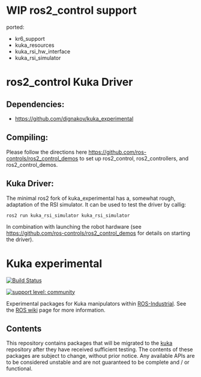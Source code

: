 # WIP ros2_control support

ported:

- kr6_support
- kuka_resources
- kuka_rsi_hw_interface
- kuka_rsi_simulator

# ros2_control Kuka Driver

## Dependencies:

- https://github.com/dignakov/kuka_experimental

## Compiling:

Please follow the directions here https://github.com/ros-controls/ros2_control_demos to set up ros2_control, ros2_controllers, and ros2_control_demos.

## Kuka Driver:

The minimal ros2 fork of kuka_experimental has a, somewhat rough, adaptation of the RSI simulator. It can be used to test the driver by callig:

```
ros2 run kuka_rsi_simulator kuka_rsi_simulator
```

In combination with launching the robot hardware (see https://github.com/ros-controls/ros2_control_demos for details on starting the driver).

# Kuka experimental

[![Build Status](http://build.ros.org/job/Kdev__kuka_experimental__ubuntu_xenial_amd64/badge/icon)](http://build.ros.org/job/Kdev__kuka_experimental__ubuntu_xenial_amd64)

[![support level: community](https://img.shields.io/badge/support%20level-community-lightgray.png)](http://rosindustrial.org/news/2016/10/7/better-supporting-a-growing-ros-industrial-software-platform)

Experimental packages for Kuka manipulators within [ROS-Industrial][].
See the [ROS wiki][] page for more information.


## Contents

This repository contains packages that will be migrated to the [kuka][]
repository after they have received sufficient testing. The contents of 
these packages are subject to change, without prior notice. Any available 
APIs are to be considered unstable and are not guaranteed to be complete 
and / or functional.


[ROS-Industrial]: http://wiki.ros.org/Industrial
[ROS wiki]: http://wiki.ros.org/kuka_experimental
[kuka]: https://github.com/ros-industrial/kuka
